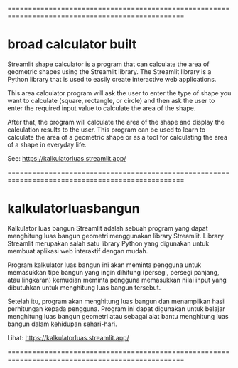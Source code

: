 =================================================================================================

# broad calculator built

Streamlit shape calculator is a program that can calculate the area of geometric shapes using the Streamlit library. The Streamlit library is a Python library that is used to easily create interactive web applications.

This area calculator program will ask the user to enter the type of shape you want to calculate (square, rectangle, or circle) and then ask the user to enter the required input value to calculate the area of the shape.

After that, the program will calculate the area of the shape and display the calculation results to the user. This program can be used to learn to calculate the area of a geometric shape or as a tool for calculating the area of a shape in everyday life.

See: https://kalkulatorluas.streamlit.app/

=================================================================================================

# kalkulatorluasbangun

Kalkulator luas bangun Streamlit adalah sebuah program yang dapat menghitung luas bangun geometri menggunakan library Streamlit. Library Streamlit merupakan salah satu library Python yang digunakan untuk membuat aplikasi web interaktif dengan mudah.

Program kalkulator luas bangun ini akan meminta pengguna untuk memasukkan tipe bangun yang ingin dihitung (persegi, persegi panjang, atau lingkaran) kemudian meminta pengguna memasukkan nilai input yang dibutuhkan untuk menghitung luas bangun tersebut. 

Setelah itu, program akan menghitung luas bangun dan menampilkan hasil perhitungan kepada pengguna. Program ini dapat digunakan untuk belajar menghitung luas bangun geometri atau sebagai alat bantu menghitung luas bangun dalam kehidupan sehari-hari.

Lihat: https://kalkulatorluas.streamlit.app/

=================================================================================================
